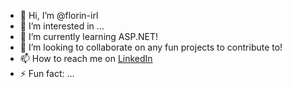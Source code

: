 - 👋 Hi, I’m @florin-irl
- 👀 I’m interested in ...
- 🌱 I’m currently learning ASP.NET!
- 💞️ I’m looking to collaborate on any fun projects to contribute to!
- 📫 How to reach me on [LinkedIn](https://www.linkedin.com/in/florin-andrei-ivana-307776239/?locale=ro_RO)
- ⚡ Fun fact: ...

<!---
florin-irl/florin-irl is a ✨ special ✨ repository because its `README.md` (this file) appears on your GitHub profile.
You can click the Preview link to take a look at your changes.
--->
